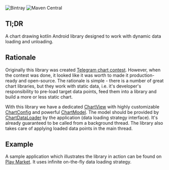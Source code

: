 ![Bintray](https://img.shields.io/bintray/v/denis-zhdanov/harmonysoft.tech/leonardo)
![Maven Central](https://img.shields.io/maven-central/v/tech.harmonysoft/leonardo)

## Tl;DR

A chart drawing kotlin Android library designed to work with dynamic data loading and unloading.

## Rationale

Originally this library was created [Telegram chart contest](https://t.me/contest/7). However, when the contest was done, it looked like it was worth to made it production-ready and open-source. The rationale is simple - there is a number of great chart libraries, but they work with static data, i.e. it's developer's responsibility to pre-load target data points, feed them into a library and build a more or less static chart.

With this library we have a dedicated [ChartView](library/src/main/kotlin/tech/harmonysoft/oss/leonardo/view/chart/ChartView.kt) with highly customizable [ChartConfig](library/src/main/kotlin/tech/harmonysoft/oss/leonardo/model/config/chart/ChartConfigBuilder.kt) and powerful [ChartModel](library/src/main/kotlin/tech/harmonysoft/oss/leonardo/model/runtime/ChartModel.kt). The model should be provided by [ChartDataLoader](library/src/main/kotlin/tech/harmonysoft/oss/leonardo/model/data/ChartDataLoader.kt) by the application (data loading strategy interface). It's already guaranteed to be called from a background thread. The library also takes care of applying loaded data points in the main thread.

## Example

A sample application which illustrates the library in action can be found on [Play Market](TBD). It uses infinite on-the-fly data loading strategy.